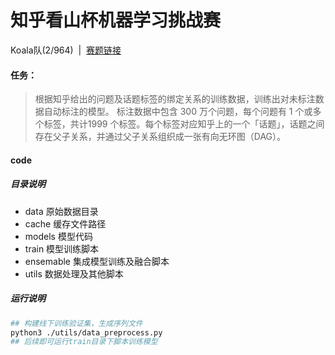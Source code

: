 # 知乎看山杯机器学习挑战赛
Koala队(2/964)&nbsp;&nbsp;|&nbsp;&nbsp;[赛题链接](https://biendata.com/competition/zhihu/)

#### 任务：
> 根据知乎给出的问题及话题标签的绑定关系的训练数据，训练出对未标注数据自动标注的模型。
> 标注数据中包含 300 万个问题，每个问题有 1 个或多个标签，共计1999 个标签。每个标签对应知乎上的一个「话题」，话题之间存在父子关系，并通过父子关系组织成一张有向无环图（DAG）。

#### code
##### 目录说明
* data 原始数据目录
* cache 缓存文件路径
* models 模型代码
* train 模型训练脚本
* ensemable 集成模型训练及融合脚本
* utils 数据处理及其他脚本

##### 运行说明
```bash
## 构建线下训练验证集，生成序列文件
python3 ./utils/data_preprocess.py
## 后续即可运行train目录下脚本训练模型
```
